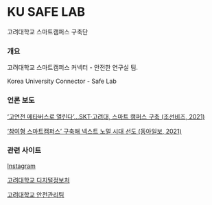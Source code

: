 # KU SAFE LAB

고려대학교 스마트캠퍼스 구축단

### 개요
고려대학교 스마트캠퍼스 커넥터 - 안전한 연구실 팀.  

Korea University Connector - Safe Lab

### 언론 보도
[‘고연전 메타버스로 열린다’…SKT·고려대, 스마트 캠퍼스 구축 (조선비즈, 2021)](https://biz.chosun.com/it-science/ict/2021/07/15/FJIOSF7HAVHFXFR22ES7FK2FAE/)  

[‘참여형 스마트캠퍼스’ 구축해 넥스트 노멀 시대 선도 (동아일보, 2021)](https://www.donga.com/news/Society/article/all/20210330/106148785/1)


### 관련 사이트
[Instagram](https://instagram.com/korea_university_smart)

[고려대학교 디지털정보처](https://data.korea.ac.kr/)

[고려대학교 안전관리팀](https://kugc.korea.ac.kr)


